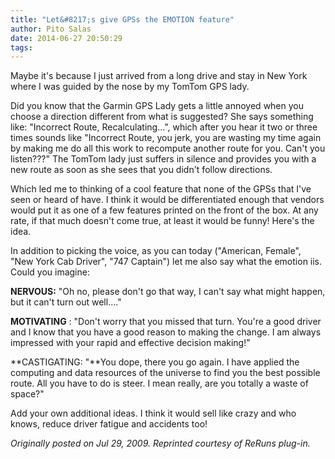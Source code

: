 ```yaml
---
title: "Let&#8217;s give GPSs the EMOTION feature"
author: Pito Salas
date: 2014-06-27 20:50:29
tags: 
---
```



Maybe it's because I just arrived from a long drive and stay in New York where
I was guided by the nose by my TomTom GPS lady.

Did you know that the Garmin GPS Lady gets a little annoyed when you choose a
direction different from what is suggested? She says something like:
"Incorrect Route, Recalculating…", which after you hear it two or three times
sounds like "Incorrect  Route, you jerk, you are wasting my time again by
making me do all this work to recompute another route for you. Can't you
listen???" The TomTom lady just suffers in silence and provides you with a new
route as soon as she sees that you didn't follow directions.

Which led me to thinking of a cool feature that none of the GPSs that I've
seen or heard of have. I think it would be differentiated enough that vendors
would put it as one of a few features printed on the front of the box. At any
rate, if that much doesn't come true, at least it would be funny! Here's the
idea.

In addition to picking the voice, as you can today ("American, Female", "New
York Cab Driver", "747 Captain") let me also say what the emotion iis. Could
you imagine:

**NERVOUS:** "Oh no, please don't go that way, I can't say what might happen,
but it can't turn out well…."

**MOTIVATING** : "Don't worry that you missed that turn. You're a good driver
and I know that you have a good reason to making the change. I am always
impressed with your rapid and effective decision making!"

**CASTIGATING: "**You dope, there you go again. I have applied the computing
and data resources of the universe to find you the best possible route. All
you have to do is steer. I mean really, are you totally a waste of space?"

Add your own additional ideas. I think it would sell like crazy and who knows,
reduce driver fatigue and accidents too!

_Originally posted on Jul 29, 2009. Reprinted courtesy of ReRuns plug-in._


